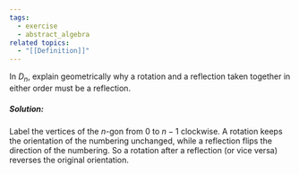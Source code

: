 ```yaml
---
tags:
  - exercise
  - abstract_algebra
related topics:
  - "[[Definition]]"
---
```

In $D_n$, explain geometrically why a rotation and a reflection taken together in either order must be a reflection.
##### Solution:
Label the vertices of the $n$-gon from $0$ to $n-1$ clockwise. A rotation keeps the orientation of the numbering unchanged, while a reflection flips the direction of the numbering. So a rotation after a reflection (or vice versa) reverses the original orientation.